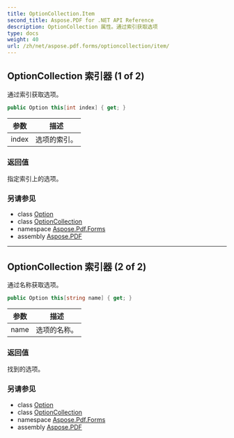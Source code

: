 ```yaml
---
title: OptionCollection.Item
second_title: Aspose.PDF for .NET API Reference
description: OptionCollection 属性。通过索引获取选项
type: docs
weight: 40
url: /zh/net/aspose.pdf.forms/optioncollection/item/
---
```

## OptionCollection 索引器 (1 of 2)

通过索引获取选项。

```csharp
public Option this[int index] { get; }
```

| 参数 | 描述 |
| --- | --- |
| index | 选项的索引。 |

### 返回值

指定索引上的选项。

### 另请参见

* class [Option](../../option/)
* class [OptionCollection](../)
* namespace [Aspose.Pdf.Forms](../../../aspose.pdf.forms/)
* assembly [Aspose.PDF](../../../)

---

## OptionCollection 索引器 (2 of 2)

通过名称获取选项。

```csharp
public Option this[string name] { get; }
```

| 参数 | 描述 |
| --- | --- |
| name | 选项的名称。 |

### 返回值

找到的选项。

### 另请参见

* class [Option](../../option/)
* class [OptionCollection](../)
* namespace [Aspose.Pdf.Forms](../../../aspose.pdf.forms/)
* assembly [Aspose.PDF](../../../)